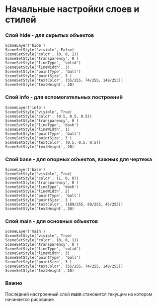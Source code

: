 # Начальные настройки слоев и стилей

### Слой hide - для скрытых объектов

```
SceneLayer('hide')
SceneSetStyle('visible', False)        
SceneSetStyle('color', (0, 0, 1))       
SceneSetStyle('transparency', 0 )       
SceneSetStyle('lineType', 'solid')  
SceneSetStyle('lineWidth', 3)
SceneSetStyle('pointType', 'ball')
SceneSetStyle('pointSize', 3 )       
SceneSetStyle('textColor', (55/255, 74/255, 148/255))       
SceneSetStyle('textHeight', 20)       
```

### Слой info - для вспомогательных построений

```
SceneLayer('info')
SceneSetStyle('visible', True)        
SceneSetStyle('color', (0.5, 0.5, 0.5))       
SceneSetStyle('transparency', 0 )       
SceneSetStyle('lineType', 'dash')       
SceneSetStyle('lineWidth', 1)       
SceneSetStyle('pointType', 'ball')       
SceneSetStyle('pointSize', 3 )       
SceneSetStyle('textColor', (0.5, 0.5, 0.5))       
SceneSetStyle('textHeight', 20)       
```

### Слой base - для опорных объектов, важных для чертежа

```
SceneLayer('base')
SceneSetStyle('visible', True)        
SceneSetStyle('color', (1, 0, 0))       
SceneSetStyle('transparency', 0 )       
SceneSetStyle('lineType', 'dash')       
SceneSetStyle('lineWidth', 2)       
SceneSetStyle('pointType', 'ball')       
SceneSetStyle('pointSize', 3 )       
SceneSetStyle('textColor', (189/255, 60/255, 45/255))       
SceneSetStyle('textHeight', 20)       
```

### Слой main - для основных объектов

```
SceneLayer('main')
SceneSetStyle('visible', True)        
SceneSetStyle('color', (0, 0, 1))       
SceneSetStyle('transparency', 0 )       
SceneSetStyle('lineType', 'solid')       
SceneSetStyle('lineWidth', 3)       
SceneSetStyle('pointType', 'ball')       
SceneSetStyle('pointSize', 3 )       
SceneSetStyle('textColor', (55/255, 74/255, 148/255))       
SceneSetStyle('textHeight', 20)       
```

### Важно

Последний настроенный слой **main** становится текущим на котором начинается рисование

 


